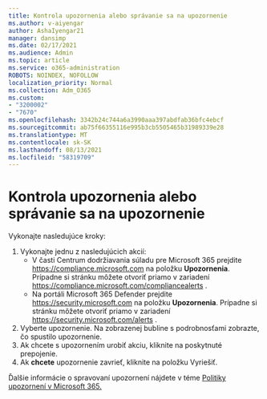 ```yaml
---
title: Kontrola upozornenia alebo správanie sa na upozornenie
ms.author: v-aiyengar
author: AshaIyengar21
manager: dansimp
ms.date: 02/17/2021
ms.audience: Admin
ms.topic: article
ms.service: o365-administration
ROBOTS: NOINDEX, NOFOLLOW
localization_priority: Normal
ms.collection: Adm_O365
ms.custom:
- "3200002"
- "7670"
ms.openlocfilehash: 3342b24c744a6a3990aaa397abdfab36bfc4ebcf
ms.sourcegitcommit: ab75f66355116e995b3cb5505465b31989339e28
ms.translationtype: MT
ms.contentlocale: sk-SK
ms.lasthandoff: 08/13/2021
ms.locfileid: "58319709"
---
```

# <a name="review-or-act-on-an-alert"></a>Kontrola upozornenia alebo správanie sa na upozornenie

Vykonajte nasledujúce kroky:

1. Vykonajte jednu z nasledujúcich akcií:
   - V časti Centrum dodržiavania súladu pre Microsoft 365 prejdite <https://compliance.microsoft.com> na položku **Upozornenia**. Prípadne si stránku môžete otvoriť priamo v zariadení <https://compliance.microsoft.com/compliancealerts> .
   - Na portáli Microsoft 365 Defender prejdite <https://security.microsoft.com> na položku **Upozornenia**. Prípadne si stránku môžete otvoriť priamo v zariadení <https://security.microsoft.com/alerts> .
2. Vyberte upozornenie. Na zobrazenej bubline s podrobnosťami zobrazte, čo spustilo upozornenie.
3. Ak chcete s upozornením urobiť akciu, kliknite na poskytnuté prepojenie.
4. Ak **chcete** upozornenie zavrieť, kliknite na položku Vyriešiť.

Ďalšie informácie o spravovaní upozornení nájdete v téme [Politiky upozornení v Microsoft 365.](https://docs.microsoft.com/microsoft-365/compliance/alert-policies)
